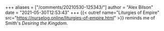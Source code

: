 +++
aliases = ["/comments/20210530-125343/"]
author = "Alex Bilson"
date = "2021-05-30T12:53:43"
+++
{{< outref name="Liturgies of Empire" src="https://nurselog.online/liturgies-of-empire.html" >}} reminds me of Smith's _Desiring the Kingdom_.

